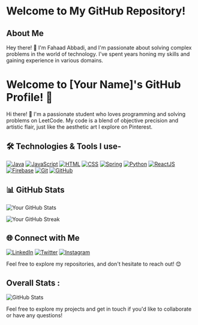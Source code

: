# Welcome to My GitHub Repository!


## About Me

Hey there! 👋 I'm Fahaad Abbadi, and I'm passionate about solving complex problems in the world of technology. I've spent years honing my skills and gaining experience in various domains.

# Welcome to [Your Name]'s GitHub Profile! 🚀

Hi there! 👋 I'm a passionate student who loves programming and solving problems on LeetCode. My code is a blend of objective precision and artistic flair, just like the aesthetic art I explore on Pinterest.

## 🛠️ Technologies & Tools I use-

[![Java](https://img.shields.io/badge/-Java-007396?style=flat&logo=java&logoColor=white)](link-to-your-java-repo)
[![JavaScript](https://img.shields.io/badge/-JavaScript-F7DF1E?style=flat&logo=javascript&logoColor=black)](link-to-your-js-repo)
[![HTML](https://img.shields.io/badge/-HTML-E34F26?style=flat&logo=html5&logoColor=white)](link-to-your-html-repo)
[![CSS](https://img.shields.io/badge/-CSS-1572B6?style=flat&logo=css3&logoColor=white)](link-to-your-css-repo)
[![Spring](https://img.shields.io/badge/-Spring-6DB33F?style=flat&logo=spring&logoColor=white)](link-to-your-spring-repo)
[![Python](https://img.shields.io/badge/-Python-3776AB?style=flat&logo=python&logoColor=white)](link-to-your-python-repo)
[![ReactJS](https://img.shields.io/badge/-ReactJS-61DAFB?style=flat&logo=react&logoColor=black)](link-to-your-react-repo)
[![Firebase](https://img.shields.io/badge/-Firebase-FFCA28?style=flat&logo=firebase&logoColor=black)](link-to-your-firebase-repo)
[![Git](https://img.shields.io/badge/-Git-F05032?style=flat&logo=git&logoColor=white)](link-to-your-git-repo)
[![GitHub](https://img.shields.io/badge/-GitHub-181717?style=flat&logo=github&logoColor=white)](link-to-your-github-repo)

## 📊 GitHub Stats

![Your GitHub Stats](https://github-readme-stats.vercel.app/api?username=your-username&show_icons=true&theme=radical)

![Your GitHub Streak](https://github-readme-streak-stats.herokuapp.com/?user=your-username&theme=dark)

## 🌐 Connect with Me

[![LinkedIn](https://img.shields.io/badge/-LinkedIn-0077B5?style=flat&logo=linkedin&logoColor=white)](your-linkedin-profile)
[![Twitter](https://img.shields.io/badge/-Twitter-1DA1F2?style=flat&logo=twitter&logoColor=white)](your-twitter-profile)
[![Instagram](https://img.shields.io/badge/-Instagram-E4405F?style=flat&logo=instagram&logoColor=white)](your-instagram-profile)

Feel free to explore my repositories, and don't hesitate to reach out! 😊


## Overall Stats :

![GitHub Stats](https://github-readme-stats.vercel.app/api?username=fahaad-abbadi&show_icons=true&count_private=true&hide=contribs)

Feel free to explore my projects and get in touch if you'd like to collaborate or have any questions!
